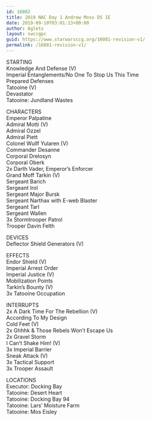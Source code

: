 ```yaml
---
id: 16082
title: 2019 NAC Day 1 Andrew Moss DS IE
date: 2019-09-10T03:01:13+00:00
author: Aglets
layout: swccgpc
guid: https://www.starwarsccg.org/16081-revision-v1/
permalink: /16081-revision-v1/
---
```

STARTING  
Knowledge And Defense (V)  
Imperial Entanglements/No One To Stop Us This Time  
Prepared Defenses  
Tatooine (V)  
Devastator  
Tatooine: Jundland Wastes

CHARACTERS  
Emperor Palpatine  
Admiral Motti (V)  
Admiral Ozzel  
Admiral Piett  
Colonel Wullf Yularen (V)  
Commander Desanne  
Corporal Drelosyn  
Corporal Oberk  
2x Darth Vader, Emperor&#8217;s Enforcer  
Grand Moff Tarkin (V)  
Sergeant Barich  
Sergeant Irol  
Sergeant Major Bursk  
Sergeant Narthax with E-web Blaster  
Sergeant Tarl  
Sergeant Wallen  
3x Stormtrooper Patrol  
Trooper Davin Felth

DEVICES  
Deflector Shield Generators (V)

EFFECTS  
Endor Shield (V)  
Imperial Arrest Order  
Imperial Justice (V)  
Mobilization Points  
Tarkin&#8217;s Bounty (V)  
3x Tatooine Occupation

INTERRUPTS  
2x A Dark Time For The Rebellion (V)  
According To My Design  
Cold Feet (V)  
2x Ghhhk & Those Rebels Won&#8217;t Escape Us  
2x Gravel Storm  
I Can&#8217;t Shake Him! (V)  
3x Imperial Barrier  
Sneak Attack (V)  
3x Tactical Support  
3x Trooper Assault

LOCATIONS  
Executor: Docking Bay  
Tatooine: Desert Heart  
Tatooine: Docking Bay 94  
Tatooine: Lars&#8217; Moisture Farm  
Tatooine: Mos Eisley
